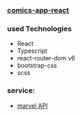 ### [comics-app-react](https://volhabukhal.github.io/comics-app-react/)

### used Technologies
 - React
 - Typescript
 - react-router-dom v6
 - bootstrap-css 
 - scss

 ### service:
 - [marvel API](https://developer.marvel.com/)

